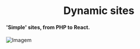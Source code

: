 <h1 align="center">Dynamic sites</h1>

#### 'Simple' sites, from PHP to React.
 
![Imagem](https://blog.rocketseat.com.br/content/images/2019/05/Painel.png)
